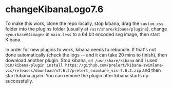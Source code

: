 # changeKibanaLogo7.6

To make this work, clone the repo locally, stop kibana, drag the `custom_css` folder into the plugins folder (usually at `/usr/share/kibana/plugins`), change `<yourbase64image>` in `main.less` to a 64 bit encoded svg image, then start Kibana.

In order for new plugins to work, kibana needs to rebundle. If that's not done automatically (check the logs -- and it can take 20 mins to finish), then download another plugin.
Stop kibana, `cd /usr/share/kibana` and I used `bin/kibana-plugin install https://github.com/prelert/kibana-swimlane-vis/releases/download/v7.6.2/prelert_swimlane_vis-7.6.2.zip` and then start kibana again. You can remove the plugin after kibana starts up successfully. 

